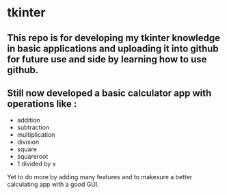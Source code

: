 # tkinter
## This repo is for developing my tkinter knowledge in basic applications and uploading it into github for future use and side by learning how to use github.<br />
## Still now developed a basic calculator app with operations like :
* addition 
* subtraction
* multiplication
* division
* square
* squareroot
* 1 divided by x

Yet to do more by adding many features and to makesure a better calculating app with a good GUI.
